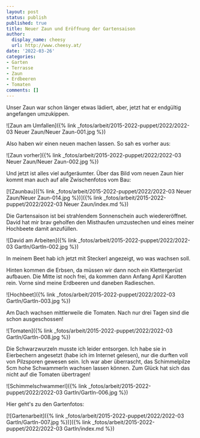 ```yaml
---
layout: post
status: publish
published: true
title: Neuer Zaun und Eröffnung der Gartensaison
author:
  display_name: cheesy
  url: http://www.cheesy.at/
date: '2022-03-26'
categories:
- Garten
- Terrasse
- Zaun
- Erdbeeren
- Tomaten
comments: []
---
```


Unser Zaun war schon länger etwas lädiert, aber, jetzt hat er endgültig angefangen umzukippen.

![Zaun am Umfallen]({% link _fotos/arbeit/2015-2022-puppet/2022/2022-03 Neuer Zaun/Neuer Zaun-001.jpg %})

Also haben wir einen neuen machen lassen. So sah es vorher aus:

![Zaun vorher]({% link _fotos/arbeit/2015-2022-puppet/2022/2022-03 Neuer Zaun/Neuer Zaun-002.jpg %})

Und jetzt ist alles viel aufgeräumter. Über das Bild vom neuen Zaun hier kommt man auch auf alle Zwischenfotos vom Bau:

[![Zaunbau]({% link _fotos/arbeit/2015-2022-puppet/2022/2022-03 Neuer Zaun/Neuer Zaun-014.jpg %})]({% link _fotos/arbeit/2015-2022-puppet/2022/2022-03 Neuer Zaun/index.md %})

Die Gartensaison ist bei strahlendem Sonnenschein auch wiedereröffnet. David hat mir brav geholfen den Misthaufen umzustechen und eines meiner Hochbeete damit anzufüllen.

![David am Arbeiten]({% link _fotos/arbeit/2015-2022-puppet/2022/2022-03 Gartln/Gartln-002.jpg %})

In meinem Beet hab ich jetzt mit Steckerl angezeigt, wo was wachsen soll.

Hinten kommen die Erbsen, da müssen wir dann noch ein Klettergerüst aufbauen. Die Mitte ist noch frei, da kommen dann Anfang April Karotten rein. Vorne sind meine Erdbeeren und daneben Radieschen.

![Hochbeet]({% link _fotos/arbeit/2015-2022-puppet/2022/2022-03 Gartln/Gartln-003.jpg %})

Am Dach wachsen mittlerweile die Tomaten. Nach nur drei Tagen sind die schon ausgeschossen!

![Tomaten]({% link _fotos/arbeit/2015-2022-puppet/2022/2022-03 Gartln/Gartln-008.jpg %})

Die Schwarzwurzeln musste ich leider entsorgen. Ich habe sie in Eierbechern angesetzt (habe ich im Internet gelesen), nur die durften voll von Pilzsporen gewesen sein. Ich war aber überrascht, das Schimmelpilze 5cm hohe Schwammerln wachsen lassen können. Zum Glück hat sich das nicht auf die Tomaten übertragen!

![Schimmelschwammerl]({% link _fotos/arbeit/2015-2022-puppet/2022/2022-03 Gartln/Gartln-006.jpg %})

Hier geht's zu den Gartenfotos:

[![Gartenarbeit]({% link _fotos/arbeit/2015-2022-puppet/2022/2022-03 Gartln/Gartln-007.jpg %})]({% link _fotos/arbeit/2015-2022-puppet/2022/2022-03 Gartln/index.md %})